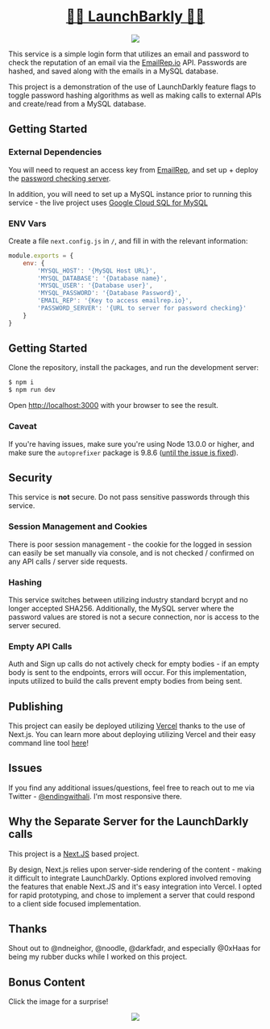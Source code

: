 <div align="center">
<h1><a href="http://pleasehirethis.dev">🚀🐶 LaunchBarkly 🐶🚀</a></h1>
</div>

<p align="center">
  <img src="https://i.pinimg.com/originals/8a/b0/40/8ab04043dc62cb3e5bd63717b56be075.jpg"/>
</p>

This service is a simple login form that utilizes an email and password to check the reputation of an email via the [EmailRep.io](http://emailrep.io) API. Passwords are hashed, and saved along with the emails in a MySQL database. 

This project is a demonstration of the use of LaunchDarkly feature flags to toggle password hashing algorithms as well as making calls to external APIs and create/read from a MySQL database. 

## Getting Started

### External Dependencies
You will need to request an access key from [EmailRep](https://emailrep.io), and set up + deploy the [password checking server](https://github.com/endingwithali/launchbarkly-password).

In addition, you will need to set up a MySQL instance prior to running this service - the live project uses [Google Cloud SQL for MySQL](https://cloud.google.com/sql/docs/mysql)

### ENV Vars

Create a file `next.config.js` in `/`, and fill in with the relevant information:

```Javascript
module.exports = {
	env: {
		'MYSQL_HOST': '{MySQL Host URL}',
		'MYSQL_DATABASE': '{Database name}',
		'MYSQL_USER': '{Database user}',
		'MYSQL_PASSWORD': '{Database Password}',
		'EMAIL_REP': '{Key to access emailrep.io}',
		'PASSWORD_SERVER': '{URL to server for password checking}'
	}
}
```

## Getting Started

Clone the repository, install the packages, and run the development server:
```bash
$ npm i
$ npm run dev
```

Open [http://localhost:3000](http://localhost:3000) with your browser to see the result.

### Caveat

If you're having issues, make sure you're using Node 13.0.0 or higher, and make sure the `autoprefixer` package is 9.8.6 ([until the issue is fixed](https://github.com/vercel/next.js/issues/17236)).

## Security

This service is **not** secure. Do not pass sensitive passwords through this service.

### Session Management and Cookies

There is poor session management - the cookie for the logged in session can easily be set manually via console, and is not checked / confirmed on any API calls / server side requests. 

### Hashing

This service switches between utilizing industry standard bcrypt and no longer accepted SHA256. Additionally, the MySQL server where the password values are stored is not a secure connection, nor is access to the server secured. 

### Empty API Calls
Auth and Sign up calls do not actively check for empty bodies - if an empty body is sent to the endpoints, errors will occur. For this implementation, inputs utilized to build the calls prevent empty bodies from being sent. 


## Publishing
This project can easily be deployed utilizing [Vercel](https://vercel.co/) thanks to the use of Next.js. You can learn more about deploying utilizing Vercel and their easy command line tool [here](https://vercel.com/docs/platform/deployments)!

## Issues
If you find any additional issues/questions, feel free to reach out to me via Twitter - [@endingwithali](twitter.com/endingwithali). I'm most responsive there. 


## Why the Separate Server for the LaunchDarkly calls

This project is a [Next.JS](https://nextjs.org/) based project.

By design, Next.js relies upon server-side rendering of the content - making it difficult to integrate LaunchDarkly. Options explored involved removing the features that enable Next.JS and it's easy integration into Vercel. I opted for rapid prototyping, and chose to implement a server that could respond to a client side focused implementation. 


## Thanks
Shout out to @ndneighor, @noodle, @darkfadr, and especially @0xHaas for being my rubber ducks while I worked on this project. 

## Bonus Content
Click the image for a surprise! 

<p align="center">
  <a href="https://youtu.be/REaa-s68W2I"><img src="https://img.youtube.com/vi/REaa-s68W2I/hqdefault.jpg"/></a>
</p>